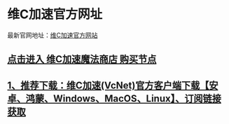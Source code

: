 # 维C加速官方网址
最新官网地址：[维C加速官方网站](https://www.vcnets.top/ "维C加速官方网站")
## [点击进入 维C加速魔法商店 购买节点](https://shop.vcnets.top/ "点击进入 维C加速魔法商店 购买节点")
## [1、推荐下载：维C加速(VcNet)官方客户端下载【安卓、鸿蒙、Windows、MacOS、Linux】、订阅链接获取](https://doc.vcnets.top/doc/3/ "推荐下载：维C加速(VcNet)官方客户端下载【Andriod、鸿蒙、Windows、MacOS、Linux】")
